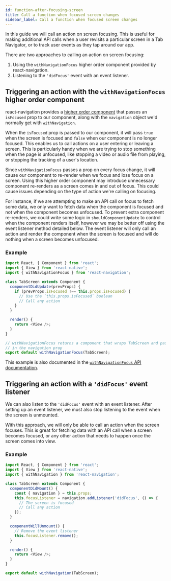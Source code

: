 ```yaml
---
id: function-after-focusing-screen
title: Call a function when focused screen changes
sidebar_label: Call a function when focused screen changes
---
```


In this guide we will call an action on screen focusing. This is useful for making additional API calls when a user revisits a particular screen in a Tab Navigator, or to track user events as they tap around our app.

There are two approaches to calling an action on screen focusing:

1. Using the `withNavigationFocus` higher order component provided by react-navigation.
2. Listening to the `'didFocus'` event with an event listener.

## Triggering an action with the `withNavigationFocus` higher order component

react-navigation provides a [higher order component](https://reactjs.org/docs/higher-order-components.html) that passes an `isFocused` prop to our component, along with the `navigation` object we'd normally get with `withNavigation`.

When the `isFocused` prop is passed to our component, it will pass `true` when the screen is focused and `false` when our component is no longer focused. This enables us to call actions on a user entering or leaving a screen. This is particularly handy when we are trying to stop something when the page is unfocused, like stopping a video or audio file from playing, or stopping the tracking of a user's location.

Since `withNavigationFocus` passes a prop on every focus change, it will cause our component to re-render when we focus and lose focus on a screen. Using this higher order component may introduce unnecessary component re-renders as a screen comes in and out of focus. This could cause issues depending on the type of action we're calling on focusing.

For instance, if we are attempting to make an API call on focus to fetch some data, we only want to fetch data when the component is focused and not when the component becomes unfocused. To prevent extra component re-renders, we could write some logic in `shouldComponentUpdate` to control when the component renders itself, however we may be better off using the event listener method detailed below. The event listener will only call an action and render the component when the screen is focused and will do nothing when a screen becomes unfocused.

### Example

```js
import React, { Component } from 'react';
import { View } from 'react-native';
import { withNavigationFocus } from 'react-navigation';

class TabScreen extends Component {
  componentDidUpdate(prevProps) {
    if (prevProps.isFocused !== this.props.isFocused) {
      // Use the `this.props.isFocused` boolean
      // Call any action
    }
  }

  render() {
    return <View />;
  }
}

// withNavigationFocus returns a component that wraps TabScreen and passes
// in the navigation prop
export default withNavigationFocus(TabScreen);
```

This example is also documented in the [`withNavigationFocus` API documentation](with-navigation-focus.md).

## Triggering an action with a `'didFocus'` event listener

We can also listen to the `'didFocus'` event with an event listener. After setting up an event listener, we must also stop listening to the event when the screen is unmounted.

With this approach, we will only be able to call an action when the screen focuses. This is great for fetching data with an API call when a screen becomes focused, or any other action that needs to happen once the screen comes into view.

### Example

```js
import React, { Component } from 'react';
import { View } from 'react-native';
import { withNavigation } from 'react-navigation';

class TabScreen extends Component {
  componentDidMount() {
    const { navigation } = this.props;
    this.focusListener = navigation.addListener('didFocus', () => {
      // The screen is focused
      // Call any action
    });
  }

  componentWillUnmount() {
    // Remove the event listener
    this.focusListener.remove();
  }

  render() {
    return <View />;
  }
}

export default withNavigation(TabScreen);
```
